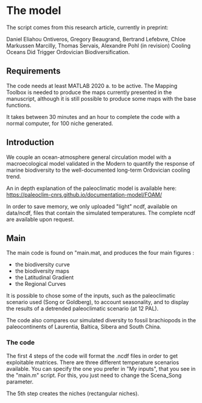 # The model

The script comes from this research article, currently in preprint:

Daniel Eliahou Ontiveros, Gregory Beaugrand, Bertrand Lefebvre, Chloe Markussen Marcilly, Thomas Servais, Alexandre Pohl (in revision)
Cooling Oceans Did Trigger Ordovician Biodiversification.

## Requirements

The code needs at least MATLAB 2020 a. to be active. The Mapping Toolbox is needed to produce the maps currently presented in the manuscript, although it is still possible to produce some maps with the base functions.

It takes between 30 minutes and an hour to complete the code with a normal computer, for 100 niche generated.

## Introduction

We couple an ocean-atmosphere general circulation model with a macroecological model validated in the Modern to quantify the response of marine biodiversity to the well-documented long-term Ordovician cooling trend.

An in depth explanation of the paleoclimatic model is available here:
https://paleoclim-cnrs.github.io/documentation-model/FOAM/

In order to save memory, we only uploaded "light" ncdf, available on data/ncdf, files that contain the simulated temperatures. The complete ncdf are available upon request.

## Main

The main code is found on "main.mat, and produces the four main figures :
- the biodiversity curve
- the biodiversity maps
- the Latitudinal Gradient
- the Regional Curves

It is possible to chose some of the inputs, such as the paleoclimatic scenario used (Song or Goldberg),
to account seasonality, and to display the results of a detrended paleoclimatic scenario (at 12 PAL).

The code also compares our simulated diversity to fossil brachiopods in the paleocontinents of Laurentia, Baltica,
Sibera and South China.

### The code

The first 4 steps of the code will format the .ncdf files in order to get exploitable matrices.
There are three different temperature scenarios available. You can specify the one you prefer in "My inputs", that you see in the "main.m" script.
For this, you just need to change the Scena_Song parameter.


The 5th step creates the niches (rectangular niches).



